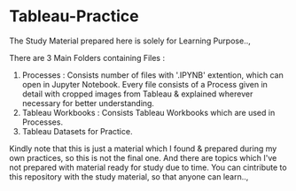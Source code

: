 # Tableau-Practice
The Study Material prepared here is solely for Learning Purpose..,

There are 3 Main Folders containing Files :

1) Processes : Consists number of files with '.IPYNB' extention, which can open in Jupyter Notebook. Every file consists of a Process given in detail with cropped images from Tableau & explained wherever necessary for better understanding.
2) Tableau Workbooks : Consists Tableau Workbooks which are used in Processes.
3) Tableau Datasets for Practice.

Kindly note that this is just a material which I found & prepared during my own practices, so this is not the final one. And there are topics which I've not prepared with material ready for study due to time. You can cintribute to this repository with the study material, so that anyone can learn..,
